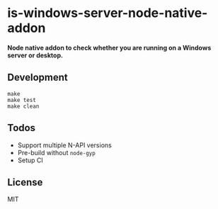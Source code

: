 # is-windows-server-node-native-addon

**Node native addon to check whether you are running on a Windows server or desktop.**

## Development

```batch
make
make test
make clean
```

## Todos

- Support multiple N-API versions
- Pre-build without `node-gyp`
- Setup CI

## License

MIT
